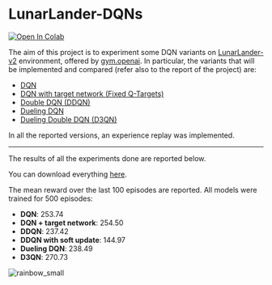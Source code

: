 # LunarLander-DQNs

[![Open In Colab](https://colab.research.google.com/assets/colab-badge.svg)](https://colab.research.google.com/github/virtualms/Transformers/blob/main/performer_bert_t5_perf.ipynb)

The aim of this project is to experiment some DQN variants on [LunarLander-v2](https://github.com/openai/gym/wiki/Leaderboard#lunarlander-v2) environment, offered by [gym.openai](https://gym.openai.com/). In particular, the variants that will be implemented and compared (refer also to the report of the project) are:
* [DQN](https://arxiv.org/abs/1312.5602)
* [DQN with target network (Fixed Q-Targets)](https://www.nature.com/articles/nature14236)
* [Double DQN (DDQN)](https://arxiv.org/abs/1509.06461)
* [Dueling DQN](https://arxiv.org/abs/1511.06581)
* [Dueling Double DQN (D3QN)](https://ieeexplore.ieee.org/document/8483478)

In all the reported versions, an experience replay was implemented.

---

The results of all the experiments done are reported below. 

You can download everything [here](https://drive.google.com/drive/folders/1uvXgLfkg-DP0Olj2bo8ToPh_u5lXKR3A?usp=sharing).

The mean reward over the last 100 episodes are reported. All models were trained for 500 episodes:
* **DQN**: 253.74
* **DQN + target network**: 254.50
* **DDQN**: 237.42
* **DDQN with soft update**: 144.97
* **Dueling DQN**: 238.49
* **D3QN**: 270.73


![rainbow_small](https://user-images.githubusercontent.com/50915778/138606906-eef56fb4-ed80-4167-8efe-9b307f742ffb.png)
